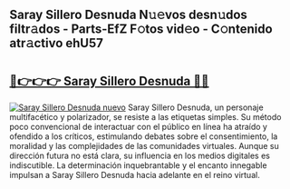 ## Saray Sillero Desnuda N𝚞𝚎vos desn𝚞dos filtr𝚊dos - Parts-EfZ F𝚘tos vid𝚎o - C𝚘ntenido atr𝚊ctivo ehU57

# <h2><a href="http://mb6xks.tromn.icu/?c=Saray+Sillero+Desnuda">🔗👉👉👉 Saray Sillero Desnuda 🔗🔗</a></h2>

[![Saray Sillero Desnuda nuevo](https://i.imgur.com/pEAQMta.gif)](http://mb6xks.tromn.icu/?c=Saray+Sillero+Desnuda)
Saray Sillero Desnuda, un personaje multifacético y polarizador, se resiste a las etiquetas simples. Su método poco convencional de interactuar con el público en línea ha atraído y ofendido a los críticos, estimulando debates sobre el consentimiento, la moralidad y las complejidades de las comunidades virtuales. Aunque su dirección futura no está clara, su influencia en los medios digitales es indiscutible. La determinación inquebrantable y el encanto innegable impulsan a Saray Sillero Desnuda hacia adelante en el reino virtual.
